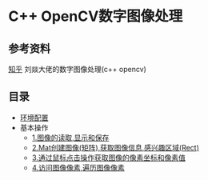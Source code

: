 # C++ OpenCV数字图像处理

## 参考资料

[知乎](https://zhuanlan.zhihu.com/p/483604320) 刘燚大佬的数字图像处理(c++ opencv)

## 目录

- [环境配置](docs/%E7%8E%AF%E5%A2%83%E9%85%8D%E7%BD%AE.md)
- 基本操作
  - [1.图像的读取,显示和保存](docs/1.%E5%9F%BA%E6%9C%AC%E6%93%8D%E4%BD%9C/%E5%9B%BE%E5%83%8F%E7%9A%84%E8%AF%BB%E5%8F%96%2C%E6%98%BE%E7%A4%BA%E5%92%8C%E4%BF%9D%E5%AD%98.md)
  - [2.Mat创建图像(矩阵),获取图像信息,感兴趣区域(Rect)]()
  - [3.通过鼠标点击操作获取图像的像素坐标和像素值]()
  - [4.访问图像像素,遍历图像像素]()
